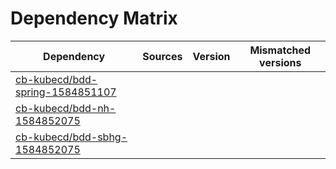 # Dependency Matrix

Dependency | Sources | Version | Mismatched versions
---------- | ------- | ------- | -------------------
[cb-kubecd/bdd-spring-1584851107](https://github.com/cb-kubecd/bdd-spring-1584851107.git) |  | []() | 
[cb-kubecd/bdd-nh-1584852075](https://github.com/cb-kubecd/bdd-nh-1584852075.git) |  | []() | 
[cb-kubecd/bdd-sbhg-1584852075](https://github.com/cb-kubecd/bdd-sbhg-1584852075.git) |  | []() | 
